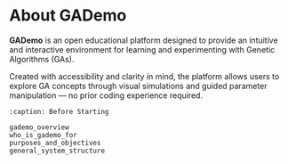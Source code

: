 # About GADemo


**GADemo** is an open educational platform designed to provide an intuitive and interactive environment for learning and experimenting with Genetic Algorithms (GAs).  

Created with accessibility and clarity in mind, the platform allows users to explore GA concepts through visual simulations and guided parameter manipulation — no prior coding experience required.


```{toctree}
:caption: Before Starting

gademo_overview
who_is_gademo_for
purposes_and_objectives
general_system_structure
```
